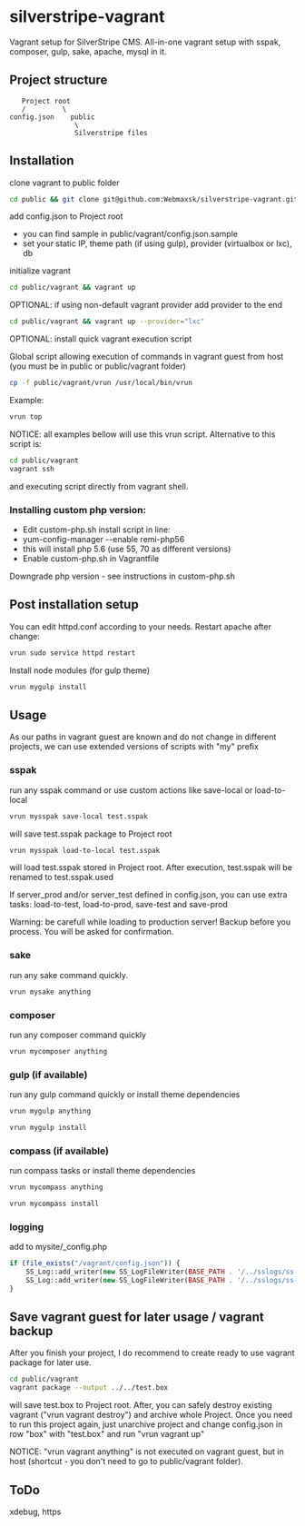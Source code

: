 # silverstripe-vagrant
Vagrant setup for SilverStripe CMS. All-in-one vagrant setup with sspak, composer, gulp, sake, apache, mysql in it.


## Project structure

       Project root
       /         \
    config.json    public
               	    \
              	    Silverstripe files



## Installation

clone vagrant to public folder
```bash
cd public && git clone git@github.com:Webmaxsk/silverstripe-vagrant.git vagrant && rm -rf vagrant/.git
```

add config.json to Project root
- you can find sample in public/vagrant/config.json.sample
- set your static IP, theme path (if using gulp), provider (virtualbox or lxc), db

initialize vagrant
```bash
cd public/vagrant && vagrant up
```

OPTIONAL: if using non-default vagrant provider add provider to the end
```bash
cd public/vagrant && vagrant up --provider="lxc"
```

OPTIONAL: install quick vagrant execution script

Global script allowing execution of commands in vagrant guest from host
(you must be in public or public/vagrant folder)
```bash
cp -f public/vagrant/vrun /usr/local/bin/vrun
```

Example:
```bash
vrun top
```

NOTICE: all examples bellow will use this vrun script. Alternative to this script is:
```bash
cd public/vagrant
vagrant ssh
```
and executing script directly from vagrant shell.

### Installing custom php version:
- Edit custom-php.sh install script in line:
- yum-config-manager --enable remi-php56
- this will install php 5.6 (use 55, 70 as different versions)
- Enable custom-php.sh in Vagrantfile

Downgrade php version - see instructions in custom-php.sh

## Post installation setup

You can edit httpd.conf according to your needs.
Restart apache after change:
```bash
vrun sudo service httpd restart
```

Install node modules (for gulp theme)
```bash
vrun mygulp install
```


## Usage
As our paths in vagrant guest are known and do not change in different projects, we can use extended versions of scripts with "my" prefix

### sspak
run any sspak command or use custom actions like save-local or load-to-local

```bash
vrun mysspak save-local test.sspak
```
will save test.sspak package to Project root

```bash
vrun mysspak load-to-local test.sspak
```
will load test.sspak stored in Project root. After execution, test.sspak will be renamed to test.sspak.used

If server_prod and/or server_test defined in config.json, you can use extra tasks:
 load-to-test, load-to-prod, save-test and save-prod

Warning: be carefull while loading to production server! Backup before you process. You will be asked for confirmation.

### sake
run any sake command quickly.
```bash
vrun mysake anything
```

### composer
run any composer command quickly
```bash
vrun mycomposer anything
```

### gulp (if available)
run any gulp command quickly or install theme dependencies
```bash
vrun mygulp anything
```
```bash
vrun mygulp install
```

### compass (if available)
run compass tasks or install theme dependencies
```bash
vrun mycompass anything
```
```bash
vrun mycompass install
```

### logging
add to mysite/_config.php
```php
if (file_exists("/vagrant/config.json")) {
    SS_Log::add_writer(new SS_LogFileWriter(BASE_PATH . '/../sslogs/ss-errors.log'), SS_Log::WARN, '<=');
    SS_Log::add_writer(new SS_LogFileWriter(BASE_PATH . '/../sslogs/ss-debug.log'), SS_Log::NOTICE, '>=');
}
```


## Save vagrant guest for later usage / vagrant backup
After you finish your project, I do recommend to create ready to use vagrant package for later use.
```bash
cd public/vagrant
vagrant package --output ../../test.box
```
will save test.box to Project root. After, you can safely destroy existing vagrant ("vrun vagrant destroy") and archive whole Project. Once you need to run this project again, just unarchive project and change config.json in row "box" with "test.box" and run "vrun vagrant up"

NOTICE: "vrun vagrant anything" is not executed on vagrant guest, but in host (shortcut - you don't need to go to public/vagrant folder).


## ToDo
xdebug, https
